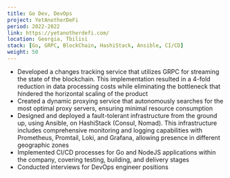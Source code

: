 ```yaml
---
title: Go Dev, DevOps
project: YetAnotherDeFi
period: 2022-2022
link: https://yetanotherdefi.com/
location: Georgia, Tbilisi
stack: [Go, GRPC, BlockChain, HashiStack, Ansible, CI/CD]
weight: 50
---
```


- Developed a changes tracking service that utilizes GRPC for streaming the state of the blockchain. This implementation resulted in a 4-fold reduction in data processing costs while eliminating the bottleneck that hindered the horizontal scaling of the product
- Created a dynamic proxying service that autonomously searches for the most optimal proxy servers, ensuring minimal resource consumption
- Designed and deployed a fault-tolerant infrastructure from the ground up, using Ansible, on HashiStack (Consul, Nomad). This infrastructure includes comprehensive monitoring and logging capabilities with Prometheus, Promtail, Loki, and Grafana, allowing presence in different geographic zones
- Implemented CI/CD processes for Go and NodeJS applications within the company, covering testing, building, and delivery stages
- Conducted interviews for DevOps engineer positions
